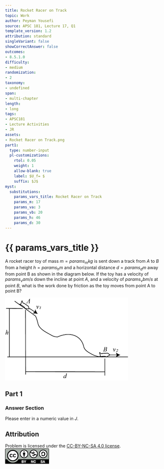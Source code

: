 ```yaml
---
title: Rocket Racer on Track
topic: Work
author: Peyman Yousefi
source: APSC 181, Lecture 17, Q1
template_version: 1.2
attribution: standard
singleVariant: false
showCorrectAnswer: false
outcomes:
- 8.5.1.0
difficulty:
- medium
randomization:
- 2
taxonomy:
- undefined
span:
- multi-chapter
length:
- long
tags:
- APSC181
- Lecture Activities
- JR
assets:
- Rocket Racer on Track.png
part1:
  type: number-input
  pl-customizations:
    rtol: 0.05
    weight: 1
    allow-blank: true
    label: $U_f= $
    suffix: $J$
myst:
  substitutions:
    params_vars_title: Rocket Racer on Track
    params_m: 17
    params_va: 3
    params_vb: 20
    params_h: 46
    params_d: 30
---
```

# {{ params_vars_title }}
A rocket racer toy of mass $m = {{ params_m }} kg$ is sent down a track from $A$ to $B$ from a height $h = {{ params_h }} m$ and a horizontal distance $d = {{ params_d }} m$ away from point B as shown in the diagram below.
If the toy has a velocity of ${{ params_va }} m/s$ down the incline at point $A$, and a velocity of ${{ params_vb }} m/s$ at point $B$, what is the work done by friction as the toy moves from point A to point B?

<img src="Rocket Racer on Track.png" width=400>

## Part 1

### Answer Section

Please enter in a numeric value in $J$.

## Attribution

Problem is licensed under the [CC-BY-NC-SA 4.0 license](https://creativecommons.org/licenses/by-nc-sa/4.0/).<br> ![The Creative Commons 4.0 license requiring attribution-BY, non-commercial-NC, and share-alike-SA license.](https://raw.githubusercontent.com/firasm/bits/master/by-nc-sa.png)